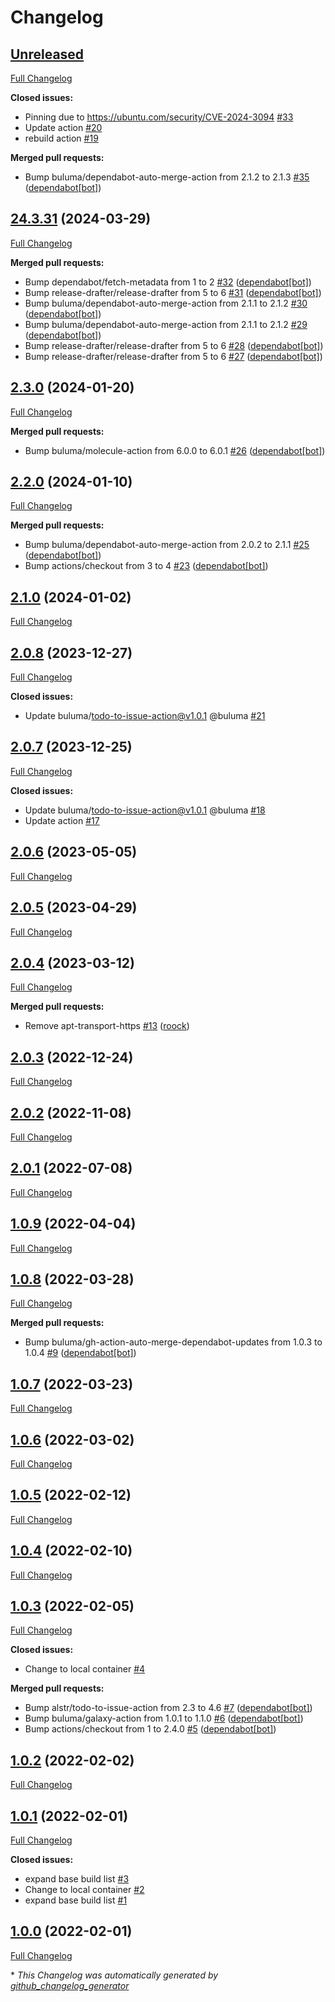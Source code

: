 # Changelog

## [Unreleased](https://github.com/buluma/ansible-role-core_dependencies/tree/HEAD)

[Full Changelog](https://github.com/buluma/ansible-role-core_dependencies/compare/24.3.31...HEAD)

**Closed issues:**

- Pinning due to https://ubuntu.com/security/CVE-2024-3094 [\#33](https://github.com/buluma/ansible-role-core_dependencies/issues/33)
- Update action [\#20](https://github.com/buluma/ansible-role-core_dependencies/issues/20)
- rebuild action [\#19](https://github.com/buluma/ansible-role-core_dependencies/issues/19)

**Merged pull requests:**

- Bump buluma/dependabot-auto-merge-action from 2.1.2 to 2.1.3 [\#35](https://github.com/buluma/ansible-role-core_dependencies/pull/35) ([dependabot[bot]](https://github.com/apps/dependabot))

## [24.3.31](https://github.com/buluma/ansible-role-core_dependencies/tree/24.3.31) (2024-03-29)

[Full Changelog](https://github.com/buluma/ansible-role-core_dependencies/compare/2.3.0...24.3.31)

**Merged pull requests:**

- Bump dependabot/fetch-metadata from 1 to 2 [\#32](https://github.com/buluma/ansible-role-core_dependencies/pull/32) ([dependabot[bot]](https://github.com/apps/dependabot))
- Bump release-drafter/release-drafter from 5 to 6 [\#31](https://github.com/buluma/ansible-role-core_dependencies/pull/31) ([dependabot[bot]](https://github.com/apps/dependabot))
- Bump buluma/dependabot-auto-merge-action from 2.1.1 to 2.1.2 [\#30](https://github.com/buluma/ansible-role-core_dependencies/pull/30) ([dependabot[bot]](https://github.com/apps/dependabot))
- Bump buluma/dependabot-auto-merge-action from 2.1.1 to 2.1.2 [\#29](https://github.com/buluma/ansible-role-core_dependencies/pull/29) ([dependabot[bot]](https://github.com/apps/dependabot))
- Bump release-drafter/release-drafter from 5 to 6 [\#28](https://github.com/buluma/ansible-role-core_dependencies/pull/28) ([dependabot[bot]](https://github.com/apps/dependabot))
- Bump release-drafter/release-drafter from 5 to 6 [\#27](https://github.com/buluma/ansible-role-core_dependencies/pull/27) ([dependabot[bot]](https://github.com/apps/dependabot))

## [2.3.0](https://github.com/buluma/ansible-role-core_dependencies/tree/2.3.0) (2024-01-20)

[Full Changelog](https://github.com/buluma/ansible-role-core_dependencies/compare/2.2.0...2.3.0)

**Merged pull requests:**

- Bump buluma/molecule-action from 6.0.0 to 6.0.1 [\#26](https://github.com/buluma/ansible-role-core_dependencies/pull/26) ([dependabot[bot]](https://github.com/apps/dependabot))

## [2.2.0](https://github.com/buluma/ansible-role-core_dependencies/tree/2.2.0) (2024-01-10)

[Full Changelog](https://github.com/buluma/ansible-role-core_dependencies/compare/2.1.0...2.2.0)

**Merged pull requests:**

- Bump buluma/dependabot-auto-merge-action from 2.0.2 to 2.1.1 [\#25](https://github.com/buluma/ansible-role-core_dependencies/pull/25) ([dependabot[bot]](https://github.com/apps/dependabot))
- Bump actions/checkout from 3 to 4 [\#23](https://github.com/buluma/ansible-role-core_dependencies/pull/23) ([dependabot[bot]](https://github.com/apps/dependabot))

## [2.1.0](https://github.com/buluma/ansible-role-core_dependencies/tree/2.1.0) (2024-01-02)

[Full Changelog](https://github.com/buluma/ansible-role-core_dependencies/compare/2.0.8...2.1.0)

## [2.0.8](https://github.com/buluma/ansible-role-core_dependencies/tree/2.0.8) (2023-12-27)

[Full Changelog](https://github.com/buluma/ansible-role-core_dependencies/compare/2.0.7...2.0.8)

**Closed issues:**

- Update buluma/todo-to-issue-action@v1.0.1 @buluma [\#21](https://github.com/buluma/ansible-role-core_dependencies/issues/21)

## [2.0.7](https://github.com/buluma/ansible-role-core_dependencies/tree/2.0.7) (2023-12-25)

[Full Changelog](https://github.com/buluma/ansible-role-core_dependencies/compare/2.0.6...2.0.7)

**Closed issues:**

- Update buluma/todo-to-issue-action@v1.0.1 @buluma [\#18](https://github.com/buluma/ansible-role-core_dependencies/issues/18)
- Update action [\#17](https://github.com/buluma/ansible-role-core_dependencies/issues/17)

## [2.0.6](https://github.com/buluma/ansible-role-core_dependencies/tree/2.0.6) (2023-05-05)

[Full Changelog](https://github.com/buluma/ansible-role-core_dependencies/compare/2.0.5...2.0.6)

## [2.0.5](https://github.com/buluma/ansible-role-core_dependencies/tree/2.0.5) (2023-04-29)

[Full Changelog](https://github.com/buluma/ansible-role-core_dependencies/compare/2.0.4...2.0.5)

## [2.0.4](https://github.com/buluma/ansible-role-core_dependencies/tree/2.0.4) (2023-03-12)

[Full Changelog](https://github.com/buluma/ansible-role-core_dependencies/compare/2.0.3...2.0.4)

**Merged pull requests:**

- Remove apt-transport-https [\#13](https://github.com/buluma/ansible-role-core_dependencies/pull/13) ([roock](https://github.com/roock))

## [2.0.3](https://github.com/buluma/ansible-role-core_dependencies/tree/2.0.3) (2022-12-24)

[Full Changelog](https://github.com/buluma/ansible-role-core_dependencies/compare/2.0.2...2.0.3)

## [2.0.2](https://github.com/buluma/ansible-role-core_dependencies/tree/2.0.2) (2022-11-08)

[Full Changelog](https://github.com/buluma/ansible-role-core_dependencies/compare/2.0.1...2.0.2)

## [2.0.1](https://github.com/buluma/ansible-role-core_dependencies/tree/2.0.1) (2022-07-08)

[Full Changelog](https://github.com/buluma/ansible-role-core_dependencies/compare/1.0.9...2.0.1)

## [1.0.9](https://github.com/buluma/ansible-role-core_dependencies/tree/1.0.9) (2022-04-04)

[Full Changelog](https://github.com/buluma/ansible-role-core_dependencies/compare/1.0.8...1.0.9)

## [1.0.8](https://github.com/buluma/ansible-role-core_dependencies/tree/1.0.8) (2022-03-28)

[Full Changelog](https://github.com/buluma/ansible-role-core_dependencies/compare/1.0.7...1.0.8)

**Merged pull requests:**

- Bump buluma/gh-action-auto-merge-dependabot-updates from 1.0.3 to 1.0.4 [\#9](https://github.com/buluma/ansible-role-core_dependencies/pull/9) ([dependabot[bot]](https://github.com/apps/dependabot))

## [1.0.7](https://github.com/buluma/ansible-role-core_dependencies/tree/1.0.7) (2022-03-23)

[Full Changelog](https://github.com/buluma/ansible-role-core_dependencies/compare/1.0.6...1.0.7)

## [1.0.6](https://github.com/buluma/ansible-role-core_dependencies/tree/1.0.6) (2022-03-02)

[Full Changelog](https://github.com/buluma/ansible-role-core_dependencies/compare/1.0.5...1.0.6)

## [1.0.5](https://github.com/buluma/ansible-role-core_dependencies/tree/1.0.5) (2022-02-12)

[Full Changelog](https://github.com/buluma/ansible-role-core_dependencies/compare/1.0.4...1.0.5)

## [1.0.4](https://github.com/buluma/ansible-role-core_dependencies/tree/1.0.4) (2022-02-10)

[Full Changelog](https://github.com/buluma/ansible-role-core_dependencies/compare/1.0.3...1.0.4)

## [1.0.3](https://github.com/buluma/ansible-role-core_dependencies/tree/1.0.3) (2022-02-05)

[Full Changelog](https://github.com/buluma/ansible-role-core_dependencies/compare/1.0.2...1.0.3)

**Closed issues:**

- Change to local container [\#4](https://github.com/buluma/ansible-role-core_dependencies/issues/4)

**Merged pull requests:**

- Bump alstr/todo-to-issue-action from 2.3 to 4.6 [\#7](https://github.com/buluma/ansible-role-core_dependencies/pull/7) ([dependabot[bot]](https://github.com/apps/dependabot))
- Bump buluma/galaxy-action from 1.0.1 to 1.1.0 [\#6](https://github.com/buluma/ansible-role-core_dependencies/pull/6) ([dependabot[bot]](https://github.com/apps/dependabot))
- Bump actions/checkout from 1 to 2.4.0 [\#5](https://github.com/buluma/ansible-role-core_dependencies/pull/5) ([dependabot[bot]](https://github.com/apps/dependabot))

## [1.0.2](https://github.com/buluma/ansible-role-core_dependencies/tree/1.0.2) (2022-02-02)

[Full Changelog](https://github.com/buluma/ansible-role-core_dependencies/compare/1.0.1...1.0.2)

## [1.0.1](https://github.com/buluma/ansible-role-core_dependencies/tree/1.0.1) (2022-02-01)

[Full Changelog](https://github.com/buluma/ansible-role-core_dependencies/compare/1.0.0...1.0.1)

**Closed issues:**

- expand base build list [\#3](https://github.com/buluma/ansible-role-core_dependencies/issues/3)
- Change to local container [\#2](https://github.com/buluma/ansible-role-core_dependencies/issues/2)
- expand base build list [\#1](https://github.com/buluma/ansible-role-core_dependencies/issues/1)

## [1.0.0](https://github.com/buluma/ansible-role-core_dependencies/tree/1.0.0) (2022-02-01)

[Full Changelog](https://github.com/buluma/ansible-role-core_dependencies/compare/f0a71b23a0d865455a096e3ed36cb04c9c52db40...1.0.0)



\* *This Changelog was automatically generated by [github_changelog_generator](https://github.com/github-changelog-generator/github-changelog-generator)*
